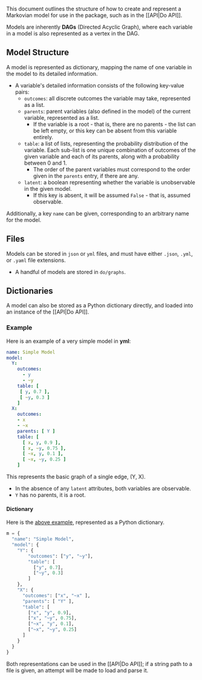 This document outlines the structure of how to create and represent a Markovian model for use in the package, such as in the [[API|Do API]].

Models are inherently **DAGs** (Directed Acyclic Graph), where each variable in a model is also represented as a vertex in the DAG.

## Model Structure

A model is represented as dictionary, mapping the name of one variable in the model to its detailed information.
- A variable's detailed information consists of the following key-value pairs:
  - ``outcomes``: all discrete outcomes the variable may take, represented as a list.
  - ``parents``: parent variables (also defined in the model) of the current variable, represented as a list.
    - If the variable is a root - that is, there are no parents - the list can be left empty, or this key can be absent from this variable entirely.
  - ``table``: a list of lists, representing the probability distribution of the variable. Each sub-list is one unique combination of outcomes of the given variable and each of its parents, along with a probability between 0 and 1.
    - The order of the parent variables must correspond to the order given in the ``parents`` entry, if there are any.
  - ``latent``: a boolean representing whether the variable is unobservable in the given model. 
    - If this key is absent, it will be assumed ``False`` - that is, assumed observable.
  
Additionally, a key ``name`` can be given, corresponding to an arbitrary name for the model.

## Files

Models can be stored in ``json`` or ``yml`` files, and must have either ``.json``, ``.yml``, or ``.yaml`` file extensions.
- A handful of models are stored in ``do/graphs``.

## Dictionaries

A model can also be stored as a Python dictionary directly, and loaded into an instance of the [[API|Do API]].

### Example

Here is an example of a very simple model in **yml**:

```yaml
name: Simple Model
model:
  Y:
    outcomes:
      - y
      - ~y
    table: [
     [ y, 0.7 ],
     [ ~y, 0.3 ]
    ]
  X:
    outcomes:
    - x
    - ~x
    parents: [ Y ]
    table: [
      [ x, y, 0.9 ],
      [ x, ~y, 0.75 ],
      [ ~x, y, 0.1 ],
      [ ~x, ~y, 0.25 ]
    ]
```

This represents the basic graph of a single edge, (Y, X).
- In the absence of any ``latent`` attributes, both variables are observable.
- ``Y`` has no parents, it is a root.

#### Dictionary

Here is the [above example](#example), represented as a Python dictionary.

```py
m = {
  "name": "Simple Model",
  "model": {
    "Y": {
        "outcomes": ["y", "~y"],
        "table": [
          ["y", 0.7], 
          ["~y", 0.3]
        ] 
    },
    "X": {
      "outcomes": ["x", "~x" ],
      "parents": [ "Y" ],
      "table": [
        ["x", "y", 0.9],
        ["x", "~y", 0.75],
        ["~x", "y", 0.1],
        ["~x", "~y", 0.25]
      ]
    }
  }
}
```

Both representations can be used in the [[API|Do API]]; if a string path to a file is given, an attempt will be made to load and parse it.
